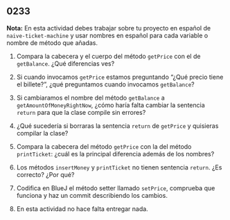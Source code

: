 ## 0233

__Nota:__ En esta actividad debes trabajar sobre tu proyecto en español de `naive-ticket-machine` y usar nombres en español para cada variable o nombre de método que añadas.

1. Compara la cabecera y el cuerpo del método `getPrice` con el de `getBalance`. ¿Qué diferencias ves?

2. Si cuando invocamos `getPrice` estamos preguntando “¿Qué precio tiene el billete?”, ¿qué preguntamos cuando invocamos `getBalance`?

3. Si cambiaramos el nombre del método `getBalance` a `getAmountOfMoneyRightNow`, ¿cómo haría falta cambiar la sentencia `return` para que la clase compile sin errores?

4. ¿Qué sucedería si borraras la sentencia `return` de `getPrice` y quisieras compilar la clase?

5. Compara la cabecera del método `getPrice` con la del método `printTicket`: ¿cuál es la principal diferencia además de los nombres?

6. Los métodos `insertMoney` y `printTicket` no tienen sentencia `return`. ¿Es correcto? ¿Por qué?

7. Codifica en BlueJ el método setter llamado `setPrice`, comprueba que funciona y haz un commit describiendo los cambios.

5. En esta actividad no hace falta entregar nada.
